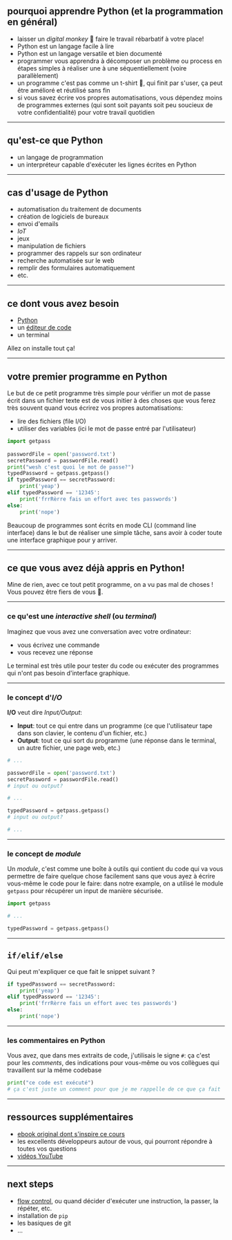
## pourquoi apprendre Python (et la programmation en général)

- laisser un _digital monkey_ 🐒 faire le travail rébarbatif à votre place!
- Python est un langage facile à lire
- Python est un langage versatile et bien documenté
- programmer vous apprendra à décomposer un problème ou process en étapes simples à réaliser une à une séquentiellement (voire parallèlement)
- un programme c'est pas comme un t-shirt 👕, qui finit par s'user, ça peut être amélioré et réutilisé sans fin
- si vous savez écrire vos propres automatisations, vous dépendez moins de programmes externes (qui sont soit payants soit peu soucieux de votre confidentialité) pour votre travail quotidien

---
## qu'est-ce que Python

- un langage de programmation
- un interpréteur capable d'exécuter les lignes écrites en Python

---
## cas d'usage de Python

- automatisation du traitement de documents
- création de logiciels de bureaux
- envoi d'emails
- _IoT_
- jeux
- manipulation de fichiers
- programmer des rappels sur son ordinateur
- recherche automatisée sur le web
- remplir des formulaires automatiquement
- etc.

---
## ce dont vous avez besoin

- [Python](https://www.python.org/)
- un [éditeur de code](https://code.visualstudio.com/Download)
- un terminal

Allez on installe tout ça!

---
## votre premier programme en Python

Le but de ce petit programme très simple pour vérifier un mot de passe écrit dans un fichier texte est de vous initier à des choses que vous ferez très souvent quand vous écrirez vos propres automatisations:

- lire des fichiers (file I/O)
- utiliser des variables (ici le mot de passe entré par l'utilisateur)

```python
import getpass  
  
passwordFile = open('password.txt')  
secretPassword = passwordFile.read()  
print("wesh c'est quoi le mot de passe?")  
typedPassword = getpass.getpass()  
if typedPassword == secretPassword:  
    print('yeap')  
elif typedPassword == '12345':  
    print('frrRèrre fais un effort avec tes passwords')  
else:  
    print('nope')
```

Beaucoup de programmes sont écrits en mode CLI (command line interface) dans le but de réaliser une simple tâche, sans avoir à coder toute une interface graphique pour y arriver.

---

## ce que vous avez déjà appris en Python!

Mine de rien, avec ce tout petit programme, on a vu pas mal de choses ! Vous pouvez être fiers de vous 💪.

---

### ce qu'est une _interactive shell_ (ou _terminal_)

Imaginez que vous avez une conversation avec votre ordinateur:

- vous écrivez une commande
- vous recevez une réponse

Le terminal est très utile pour tester du code ou exécuter des programmes qui n'ont pas besoin d'interface graphique.

---
### le concept d'_I/O_

**I/O** veut dire _Input/Output_:

- **Input**: tout ce qui entre dans un programme (ce que l'utilisateur tape dans son clavier, le contenu d'un fichier, etc.)
- **Output**: tout ce qui sort du programme (une réponse dans le terminal, un autre fichier, une page web, etc.)

```python
# ...

passwordFile = open('password.txt')
secretPassword = passwordFile.read()
# input ou output?

# ...

typedPassword = getpass.getpass()
# input ou output?

# ...
```

---
### le concept de _module_

Un _module_, c'est comme une boîte à outils qui contient du code qui va vous permettre de faire quelque chose facilement sans que vous ayez à écrire vous-même le code pour le faire: dans notre example, on a utilisé le module `getpass` pour récupérer un input de manière sécurisée.

```python
import getpass

# ...

typedPassword = getpass.getpass() 
```

---

## `if/elif/else`

Qui peut m'expliquer ce que fait le snippet suivant ?

```python
if typedPassword == secretPassword:  
    print('yeap')  
elif typedPassword == '12345':  
    print('frrRèrre fais un effort avec tes passwords')  
else:  
    print('nope')
```

---
### les commentaires en Python

Vous avez, que dans mes extraits de code, j'utilisais le signe `#`: ça c'est pour les _comments_, des indications pour vous-même ou vos collègues qui travaillent sur la même codebase

```python
print("ce code est exécuté")
# ça c'est juste un comment pour que je me rappelle de ce que ça fait
```

---
## ressources supplémentaires

- [ebook original dont s'inspire ce cours](https://automatetheboringstuff.com/)
- les excellents développeurs autour de vous, qui pourront répondre à toutes vos questions
- [vidéos YouTube](https://www.youtube.com/watch?v=1F_OgqRuSdI&list=PL0-84-yl1fUnRuXGFe_F7qSH1LEnn9LkW)

---

## next steps

- [flow control](https://automatetheboringstuff.com/2e/chapter2/), ou quand décider d'exécuter une instruction, la passer, la répéter, etc.
- installation de `pip`
- les basiques de git
- ...
